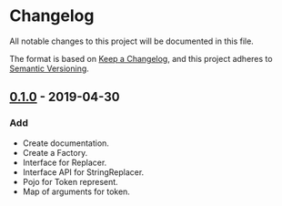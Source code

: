 # Changelog
All notable changes to this project will be documented in this file.

The format is based on [Keep a Changelog](https://keepachangelog.com/en/1.0.0/),
and this project adheres to [Semantic Versioning](https://semver.org/spec/v2.0.0.html).

## [0.1.0] - 2019-04-30

### Add
- Create documentation.
- Create a Factory.
- Interface for Replacer.
- Interface API for StringReplacer.
- Pojo for Token represent.
- Map of arguments for token.

[0.1.0]: https://github.com/olivierlacan/keep-a-changelog/releases/tag/0.1.0
